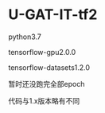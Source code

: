 # U-GAT-IT-tf2

python3.7

tensorflow-gpu2.0.0

tensorflow-datasets1.2.0

暂时还没跑完全部epoch

代码与1.x版本略有不同
